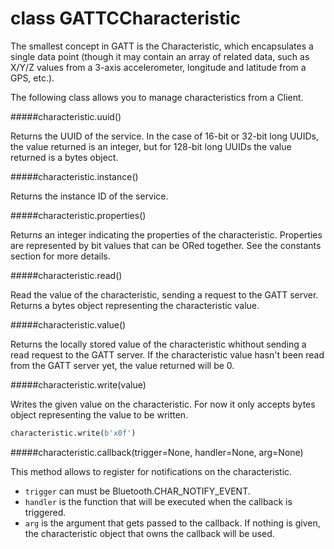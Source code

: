 # class GATTCCharacteristic
The smallest concept in GATT is the Characteristic, which encapsulates a single data point (though it may contain an array of related data, such as X/Y/Z values from a 3-axis accelerometer, longitude and latitude from a GPS, etc.).

The following class allows you to manage characteristics from a Client.

#####<function>characteristic.uuid()</function>

Returns the UUID of the service. In the case of 16-bit or 32-bit long UUIDs, the value returned is an integer, but for 128-bit long UUIDs the value returned is a bytes object.

#####<function>characteristic.instance()</function>

Returns the instance ID of the service.

#####<function>characteristic.properties()</function>

Returns an integer indicating the properties of the characteristic. Properties are represented by bit values that can be ORed together. See the constants section for more details.

#####<function>characteristic.read()</function>

Read the value of the characteristic, sending a request to the GATT server. Returns a bytes object representing the characteristic value.

#####<function>characteristic.value()</function>

Returns the locally stored value of the characteristic whithout sending a read request to the GATT server. If the characteristic value hasn't been read from the GATT server yet, the value returned will be 0.

#####<function>characteristic.write(value)</function>

Writes the given value on the characteristic. For now it only accepts bytes object representing the value to be written.

```python
characteristic.write(b'x0f')
```

#####<function>characteristic.callback(trigger=None, handler=None, arg=None)</function>

This method allows to register for notifications on the characteristic.

- ``trigger`` can must be <constant>Bluetooth.CHAR_NOTIFY_EVENT</constant>.
- ``handler`` is the function that will be executed when the callback is triggered.
- ``arg`` is the argument that gets passed to the callback. If nothing is given, the characteristic object that owns the callback will be used.

